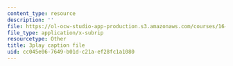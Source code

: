 ```yaml
---
content_type: resource
description: ''
file: https://ol-ocw-studio-app-production.s3.amazonaws.com/courses/16-687-private-pilot-ground-school-january-iap-2019/cc045e067649b01dc21aef28fc1a1080_802a1jvk5Ck.srt
file_type: application/x-subrip
resourcetype: Other
title: 3play caption file
uid: cc045e06-7649-b01d-c21a-ef28fc1a1080
---
```

